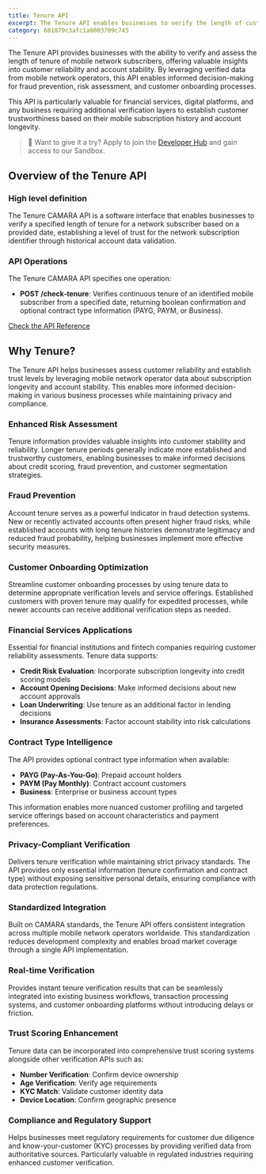 ```yaml
---
title: Tenure API
excerpt: The Tenure API enables businesses to verify the length of customer tenure with mobile network operators, establishing trust and reliability scores for network subscription identifiers based on account history and longevity.
category: 681879c3afc1a0003709c745
---
```


The Tenure API provides businesses with the ability to verify and assess the length of tenure of mobile network subscribers, offering valuable insights into customer reliability and account stability. By leveraging verified data from mobile network operators, this API enables informed decision-making for fraud prevention, risk assessment, and customer onboarding processes.

This API is particularly valuable for financial services, digital platforms, and any business requiring additional verification layers to establish customer trustworthiness based on their mobile subscription history and account longevity.

> 📘 Want to give it a try?
> Apply to join the [Developer Hub](https://opengateway.telefonica.com/en/developer-hub/join) and gain access to our Sandbox.



## Overview of the Tenure API

### High level definition

The Tenure CAMARA API is a software interface that enables businesses to verify a specified length of tenure for a network subscriber based on a provided date, establishing a level of trust for the network subscription identifier through historical account data validation.

### API Operations

The Tenure CAMARA API specifies one operation:

- **POST /check-tenure**: Verifies continuous tenure of an identified mobile subscriber from a specified date, returning boolean confirmation and optional contract type information (PAYG, PAYM, or Business).

[Check the API Reference](https://developers.opengateway.telefonica.com/reference/checktenure)

## Why Tenure?

The Tenure API helps businesses assess customer reliability and establish trust levels by leveraging mobile network operator data about subscription longevity and account stability. This enables more informed decision-making in various business processes while maintaining privacy and compliance.

### Enhanced Risk Assessment

Tenure information provides valuable insights into customer stability and reliability. Longer tenure periods generally indicate more established and trustworthy customers, enabling businesses to make informed decisions about credit scoring, fraud prevention, and customer segmentation strategies.

### Fraud Prevention

Account tenure serves as a powerful indicator in fraud detection systems. New or recently activated accounts often present higher fraud risks, while established accounts with long tenure histories demonstrate legitimacy and reduced fraud probability, helping businesses implement more effective security measures.

### Customer Onboarding Optimization

Streamline customer onboarding processes by using tenure data to determine appropriate verification levels and service offerings. Established customers with proven tenure may qualify for expedited processes, while newer accounts can receive additional verification steps as needed.

### Financial Services Applications

Essential for financial institutions and fintech companies requiring customer reliability assessments. Tenure data supports:

- **Credit Risk Evaluation**: Incorporate subscription longevity into credit scoring models
- **Account Opening Decisions**: Make informed decisions about new account approvals
- **Loan Underwriting**: Use tenure as an additional factor in lending decisions
- **Insurance Assessments**: Factor account stability into risk calculations

### Contract Type Intelligence

The API provides optional contract type information when available:

- **PAYG (Pay-As-You-Go)**: Prepaid account holders
- **PAYM (Pay Monthly)**: Contract account customers  
- **Business**: Enterprise or business account types

This information enables more nuanced customer profiling and targeted service offerings based on account characteristics and payment preferences.

### Privacy-Compliant Verification

Delivers tenure verification while maintaining strict privacy standards. The API provides only essential information (tenure confirmation and contract type) without exposing sensitive personal details, ensuring compliance with data protection regulations.

### Standardized Integration

Built on CAMARA standards, the Tenure API offers consistent integration across multiple mobile network operators worldwide. This standardization reduces development complexity and enables broad market coverage through a single API implementation.

### Real-time Verification

Provides instant tenure verification results that can be seamlessly integrated into existing business workflows, transaction processing systems, and customer onboarding platforms without introducing delays or friction.

### Trust Scoring Enhancement

Tenure data can be incorporated into comprehensive trust scoring systems alongside other verification APIs such as:

- **Number Verification**: Confirm device ownership
- **Age Verification**: Verify age requirements  
- **KYC Match**: Validate customer identity data
- **Device Location**: Confirm geographic presence

### Compliance and Regulatory Support

Helps businesses meet regulatory requirements for customer due diligence and know-your-customer (KYC) processes by providing verified data from authoritative sources. Particularly valuable in regulated industries requiring enhanced customer verification.
